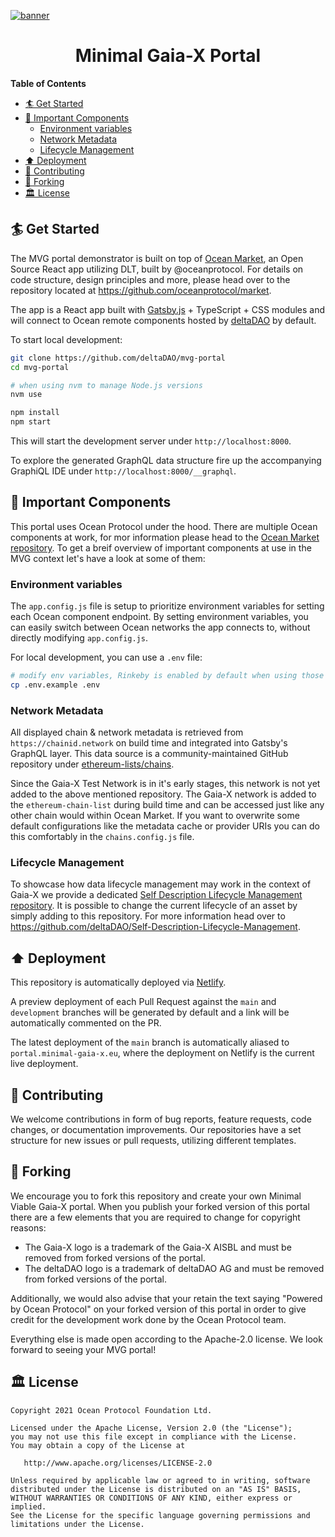 [![banner](https://github.com/deltaDAO/files/raw/main/github_banner.png)](https://portal.minimal-gaia-x.eu)

<h1 align="center">Minimal Gaia-X Portal</h1>

**Table of Contents**

- [🏄 Get Started](#-get-started)
- [🧊 Important Components](#-important-components)
  - [Environment variables](#-environment-variables)
  - [Network Metadata](#network-metadata)
  - [Lifecycle Management](#lifecycle-management)
- [⬆️ Deployment](#-deployment)
- [💖 Contributing](#-contributing)
- [🍴 Forking](#-forking)
- [🏛 License](#-license)

## 🏄 Get Started

The MVG portal demonstrator is built on top of [Ocean Market](https://github.com/oceanprotocol/market), an Open Source React app utilizing DLT, built by @oceanprotocol. For details on code structure, design principles and more, please head over to the repository located at https://github.com/oceanprotocol/market.

The app is a React app built with [Gatsby.js](https://www.gatsbyjs.org) + TypeScript + CSS modules and will connect to Ocean remote components hosted by [deltaDAO](https://delta-dao.com) by default.

To start local development:

```bash
git clone https://github.com/deltaDAO/mvg-portal
cd mvg-portal

# when using nvm to manage Node.js versions
nvm use

npm install
npm start
```

This will start the development server under
`http://localhost:8000`.

To explore the generated GraphQL data structure fire up the accompanying GraphiQL IDE under
`http://localhost:8000/__graphql`.

## 🧊 Important Components

This portal uses Ocean Protocol under the hood. There are multiple Ocean components at work, for mor information please head to the [Ocean Market repository](https://github.com/oceanprotocol/market). To get a breif overview of important components at use in the MVG context let's have a look at some of them:

### Environment variables

The `app.config.js` file is setup to prioritize environment variables for setting each Ocean component endpoint. By setting environment variables, you can easily switch between Ocean networks the app connects to, without directly modifying `app.config.js`.

For local development, you can use a `.env` file:

```bash
# modify env variables, Rinkeby is enabled by default when using those files
cp .env.example .env
```

### Network Metadata

All displayed chain & network metadata is retrieved from `https://chainid.network` on build time and integrated into Gatsby's GraphQL layer. This data source is a community-maintained GitHub repository under [ethereum-lists/chains](https://github.com/ethereum-lists/chains).

Since the Gaia-X Test Network is in it's early stages, this network is not yet added to the above mentioned repository. The Gaia-X network is added to the `ethereum-chain-list` during build time and can be accessed just like any other chain would within Ocean Market. If you want to overwrite some default configurations like the metadata cache or provider URIs you can do this comfortably in the `chains.config.js` file.

### Lifecycle Management

To showcase how data lifecycle management may work in the context of Gaia-X we provide a dedicated [Self Description Lifecycle Management repository](https://github.com/deltaDAO/Self-Description-Lifecycle-Management). It is possible to change the current lifecycle of an asset by simply adding to this repository. For more information head over to https://github.com/deltaDAO/Self-Description-Lifecycle-Management.

## ⬆️ Deployment

This repository is automatically deployed via [Netlify](https://netlify.com).

A preview deployment of each Pull Request against the `main` and `development` branches will be generated by default and a link will be automatically commented on the PR.

The latest deployment of the `main` branch is automatically aliased to `portal.minimal-gaia-x.eu`, where the deployment on Netlify is the current live deployment.

## 💖 Contributing

We welcome contributions in form of bug reports, feature requests, code changes, or documentation improvements. Our repositories have a set structure for new issues or pull requests, utilizing different templates.

<!-- TODO: add GitHub contributing guidelines -->

## 🍴 Forking

We encourage you to fork this repository and create your own Minimal Viable Gaia-X portal. When you publish your forked version of this portal there are a few elements that you are required to change for copyright reasons:

- The Gaia-X logo is a trademark of the Gaia-X AISBL and must be removed from forked versions of the portal.
- The deltaDAO logo is a trademark of deltaDAO AG and must be removed from forked versions of the portal.

Additionally, we would also advise that your retain the text saying "Powered by Ocean Protocol" on your forked version of this portal in order to give credit for the development work done by the Ocean Protocol team.

Everything else is made open according to the Apache-2.0 license. We look forward to seeing your MVG portal!

## 🏛 License

```text
Copyright 2021 Ocean Protocol Foundation Ltd.

Licensed under the Apache License, Version 2.0 (the "License");
you may not use this file except in compliance with the License.
You may obtain a copy of the License at

   http://www.apache.org/licenses/LICENSE-2.0

Unless required by applicable law or agreed to in writing, software
distributed under the License is distributed on an "AS IS" BASIS,
WITHOUT WARRANTIES OR CONDITIONS OF ANY KIND, either express or implied.
See the License for the specific language governing permissions and
limitations under the License.
```
